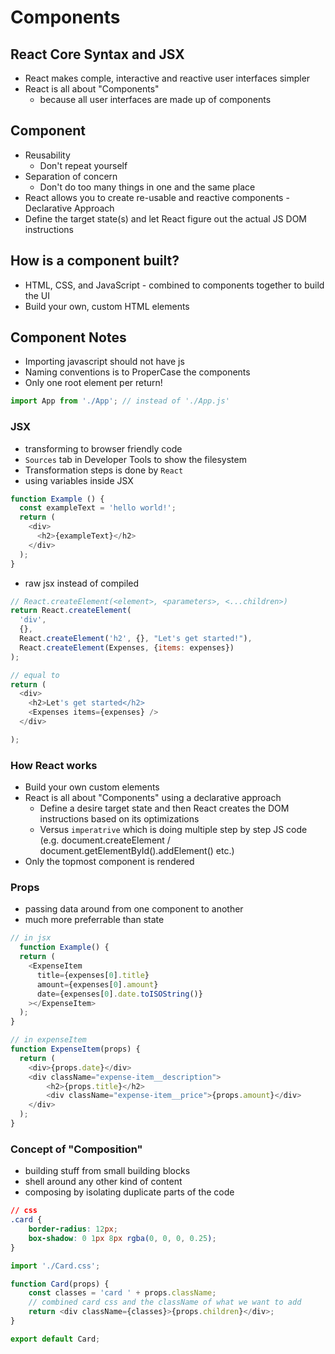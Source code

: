 # Components

## React Core Syntax and JSX
  - React makes comple, interactive and reactive user interfaces simpler
  - React is all about "Components"
    - because all user interfaces are made up of components

## Component
  - Reusability
    - Don't repeat yourself
  - Separation of concern
    - Don't do too many things in one and the same place
  - React allows you to create re-usable and reactive components - Declarative Approach
  - Define the target state(s) and let React figure out the actual JS DOM instructions

## How is a component built?
  - HTML, CSS, and JavaScript - combined to components together to build the UI
  - Build your own, custom HTML elements

## Component Notes
  - Importing javascript should not have js
  - Naming conventions is to ProperCase the components
  - Only one root element per return!

  ```js
  import App from './App'; // instead of './App.js'
  ```

### JSX
  - transforming to browser friendly code
  - `Sources` tab in Developer Tools to show the filesystem
  - Transformation steps is done by `React`
  - using variables inside JSX
  ```js
  function Example () {
    const exampleText = 'hello world!';
    return (
      <div>
        <h2>{exampleText}</h2>
      </div>
    );
  }
  ```

  - raw jsx instead of compiled
  ```js
  // React.createElement(<element>, <parameters>, <...children>)
  return React.createElement(
    'div',
    {},
    React.createElement('h2', {}, "Let's get started!"),
    React.createElement(Expenses, {items: expenses})
  );

  // equal to
  return (
    <div>
      <h2>Let's get started</h2>
      <Expenses items={expenses} />
    </div>

  );
  ```

### How React works
  - Build your own custom elements
  - React is all about "Components" using a declarative approach
    - Define a desire target state and then React creates the DOM instructions based on its optimizations
    - Versus `imperatrive` which is doing multiple step by step JS code (e.g. document.createElement / document.getElementById().addElement() etc.)
  - Only the topmost component is rendered

### Props
  - passing data around from one component to another
  - much more preferrable than state
  ```js
  // in jsx
    function Example() {
    return (
      <ExpenseItem
        title={expenses[0].title}
        amount={expenses[0].amount}
        date={expenses[0].date.toISOString()}
      ></ExpenseItem>
    );
  }

  // in expenseItem
  function ExpenseItem(props) {
    return (
      <div>{props.date}</div>
      <div className="expense-item__description">
          <h2>{props.title}</h2>
          <div className="expense-item__price">{props.amount}</div>
      </div>
    );
  }
  ```


### Concept of "Composition"
  - building stuff from small building blocks
  - shell around any other kind of content
  - composing by isolating duplicate parts of the code

```css
// css
.card {
    border-radius: 12px;
    box-shadow: 0 1px 8px rgba(0, 0, 0, 0.25);
}
```

```js
import './Card.css';

function Card(props) {
    const classes = 'card ' + props.className;
    // combined card css and the className of what we want to add
    return <div className={classes}>{props.children}</div>;
}

export default Card;
```